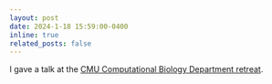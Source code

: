 ```yaml
---
layout: post
date: 2024-1-18 15:59:00-0400
inline: true
related_posts: false
---
```


I gave a talk at the [CMU Computational Biology Department retreat](https://cbd.cmu.edu/).
